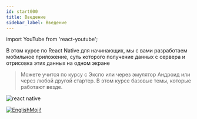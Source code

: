 ```yaml
---
id: start000
title: Введение
sidebar_label: Введение
---
```


import YouTube from 'react-youtube';

В этом курсе по React Native для начинающих, мы с вами разработаем мобильное приложение, суть которого получение данных с сервера и отрисовка этих данных на одном экране

<YouTube videoId='tz_pOxQFcdo' />

> Можете учится по курсу с Экспо или через эмулятор Андроид или через любой другой стартер. В этом курсе базовые темы, которые работают везде.

![react native](https://miro.medium.com/max/2000/1*eIYvYBkRv83m42yxn8Ljwg.gif)

[![EnglishMoji!](/img/logo/englishmoji.png)](https://apps.apple.com/kz/app/englishmoji/id6450254885)
